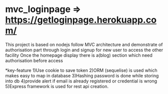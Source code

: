 # mvc_loginpage => https://getloginpage.herokuapp.com/ 
This project is based on nodejs follow MVC architecture and demonstrate of authorisation part through login and signup for new user to access the other facility
Once the homepage display there is a(blog) section which need authorisation before access 

*key-feature
1)Use cookie to save token 
2)ORM (sequelise) is used which makes easy to map in database
3)Hashing password is done while storing into db
4)provide alert if email is already  registered or credential is wrong
5)Express framework is used for rest api creation.

